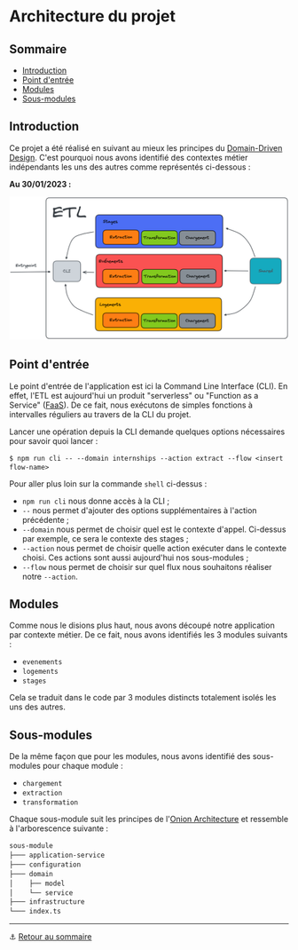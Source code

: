 # Architecture du projet

## Sommaire

+ [Introduction](#introduction)
+ [Point d'entrée](#point-dentrée)
+ [Modules](#modules)
+ [Sous-modules](#sous-modules)

## Introduction

Ce projet a été réalisé en suivant au mieux les principes du [Domain-Driven Design](https://alexsoyes.com/ddd-domain-driven-design/).
C'est pourquoi nous avons identifié des contextes métier indépendants les uns des autres comme représentés ci-dessous :

**Au 30/01/2023 :**

![architecture-etl](../assets/etl.png)

## Point d'entrée

Le point d'entrée de l'application est ici la Command Line Interface (CLI). En effet, l'ETL est aujourd'hui un produit 
"serverless" ou "Function as a Service" ([FaaS](https://www.redhat.com/en/topics/cloud-native-apps/what-is-faas)). De ce
 fait, nous exécutons de simples fonctions à intervalles réguliers au travers de la CLI du projet.

Lancer une opération depuis la CLI demande quelques options nécessaires pour savoir quoi lancer :

```shell
$ npm run cli -- --domain internships --action extract --flow <insert flow-name>
```

Pour aller plus loin sur la commande `shell` ci-dessus :
- `npm run cli` nous donne accès à la CLI ;
- `--` nous permet d'ajouter des options supplémentaires à l'action précédente ;
- `--domain` nous permet de choisir quel est le contexte d'appel. Ci-dessus par exemple, ce sera le contexte des stages ;
- `--action` nous permet de choisir quelle action exécuter dans le contexte choisi. Ces actions sont aussi aujourd'hui 
nos sous-modules ;
- `--flow` nous permet de choisir sur quel flux nous souhaitons réaliser notre `--action`.

## Modules

Comme nous le disions plus haut, nous avons découpé notre application par contexte métier. De ce fait, nous avons 
identifiés les 3 modules suivants :
- `evenements`
- `logements`
- `stages`

Cela se traduit dans le code par 3 modules distincts totalement isolés les uns des autres.

## Sous-modules

De la même façon que pour les modules, nous avons identifié des sous-modules pour chaque module :
- `chargement`
- `extraction`
- `transformation`

Chaque sous-module suit les principes de l'[Onion Architecture](https://medium.com/expedia-group-tech/onion-architecture-deed8a554423) 
et ressemble à l'arborescence suivante :

```markdown
sous-module
├─── application-service
├─── configuration
├─── domain
│    ├── model
│    └── service
├─── infrastructure
└─── index.ts
```

---

⚓️ [Retour au sommaire](../index.md)
